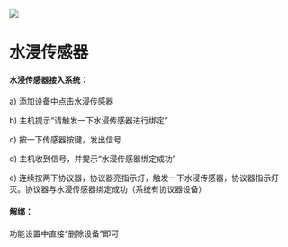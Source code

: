 ![](http://www.cspugoing.com/img/shiwu/WaterSensor.png)

# 水浸传感器

#### 水浸传感器接入系统：

a)  添加设备中点击水浸传感器

b)  主机提示“请触发一下水浸传感器进行绑定”

c)  按一下传感器按键，发出信号

d)  主机收到信号，并提示“水浸传感器绑定成功”

e)  连续按两下协议器，协议器亮指示灯，触发一下水浸传感器，协议器指示灯灭。协议器与水浸传感器绑定成功（系统有协议器设备）



#### 解绑：

功能设置中直接“删除设备”即可